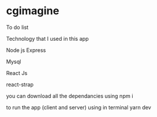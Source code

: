 # cgimagine

To do list

Technology that I used in this app

Node js
Express

Mysql

React Js

react-strap

you can download all the dependancies using npm i 


to run the app (client and server) using in terminal yarn dev

